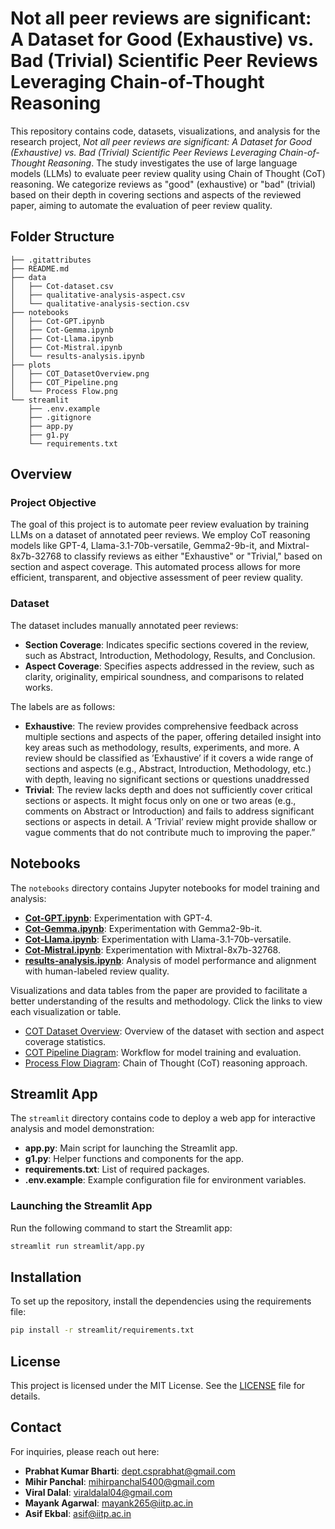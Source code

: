# Not all peer reviews are significant: A Dataset for Good (Exhaustive) vs. Bad (Trivial) Scientific Peer Reviews Leveraging Chain-of-Thought Reasoning

This repository contains code, datasets, visualizations, and analysis for the research project, *Not all peer reviews are significant: A Dataset for Good (Exhaustive) vs. Bad (Trivial) Scientific Peer Reviews Leveraging Chain-of-Thought Reasoning*. The study investigates the use of large language models (LLMs) to evaluate peer review quality using Chain of Thought (CoT) reasoning. We categorize reviews as "good" (exhaustive) or "bad" (trivial) based on their depth in covering sections and aspects of the reviewed paper, aiming to automate the evaluation of peer review quality.

## Folder Structure

```plaintext
├── .gitattributes
├── README.md
├── data
│   ├── Cot-dataset.csv
│   ├── qualitative-analysis-aspect.csv
│   └── qualitative-analysis-section.csv
├── notebooks
│   ├── Cot-GPT.ipynb
│   ├── Cot-Gemma.ipynb
│   ├── Cot-Llama.ipynb
│   ├── Cot-Mistral.ipynb
│   └── results-analysis.ipynb
├── plots
│   ├── COT_DatasetOverview.png
│   ├── COT_Pipeline.png
│   └── Process Flow.png
└── streamlit
    ├── .env.example
    ├── .gitignore
    ├── app.py
    ├── g1.py
    └── requirements.txt
```

## Overview

### Project Objective
The goal of this project is to automate peer review evaluation by training LLMs on a dataset of annotated peer reviews. We employ CoT reasoning models like GPT-4, Llama-3.1-70b-versatile, Gemma2-9b-it, and Mixtral-8x7b-32768 to classify reviews as either "Exhaustive" or "Trivial," based on section and aspect coverage. This automated process allows for more efficient, transparent, and objective assessment of peer review quality.

### Dataset

The dataset includes manually annotated peer reviews:
- **Section Coverage**: Indicates specific sections covered in the review, such as Abstract, Introduction, Methodology, Results, and Conclusion.
- **Aspect Coverage**: Specifies aspects addressed in the review, such as clarity, originality, empirical soundness, and comparisons to related works.

The labels are as follows:
- **Exhaustive**: The review provides comprehensive feedback across multiple sections and aspects of the paper, offering detailed insight into key areas such as methodology, results, experiments, and more. A review should be classified as ’Exhaustive’ if it covers a wide range of sections and aspects (e.g., Abstract, Introduction, Methodology, etc.) with depth, leaving no significant sections or questions unaddressed
- **Trivial**: The review lacks depth and does not sufficiently cover critical sections or aspects. It might focus only on one or two areas (e.g., comments on Abstract or Introduction) and fails to address significant sections or aspects in detail. A ’Trivial’ review might provide shallow or vague comments that do not contribute much to improving the paper.”

## Notebooks

The `notebooks` directory contains Jupyter notebooks for model training and analysis:

- [**Cot-GPT.ipynb**](notebooks/Cot-GPT.ipynb): Experimentation with GPT-4.
- [**Cot-Gemma.ipynb**](notebooks/Cot-Gemma.ipynb): Experimentation with Gemma2-9b-it.
- [**Cot-Llama.ipynb**](notebooks/Cot-Llama.ipynb): Experimentation with Llama-3.1-70b-versatile.
- [**Cot-Mistral.ipynb**](notebooks/Cot-Mistral.ipynb): Experimentation with Mixtral-8x7b-32768.
- [**results-analysis.ipynb**](notebooks/results-analysis.ipynb): Analysis of model performance and alignment with human-labeled review quality.


Visualizations and data tables from the paper are provided to facilitate a better understanding of the results and methodology. Click the links to view each visualization or table.

- [COT Dataset Overview](plots/COT_DatasetOverview.png): Overview of the dataset with section and aspect coverage statistics.
- [COT Pipeline Diagram](plots/COT_Pipeline.png): Workflow for model training and evaluation.
- [Process Flow Diagram](plots/Process%20Flow.png): Chain of Thought (CoT) reasoning approach.

## Streamlit App

The `streamlit` directory contains code to deploy a web app for interactive analysis and model demonstration:
- **app.py**: Main script for launching the Streamlit app.
- **g1.py**: Helper functions and components for the app.
- **requirements.txt**: List of required packages.
- **.env.example**: Example configuration file for environment variables.

### Launching the Streamlit App

Run the following command to start the Streamlit app:
```bash
streamlit run streamlit/app.py
```

## Installation

To set up the repository, install the dependencies using the requirements file:

```bash
pip install -r streamlit/requirements.txt
```

## License

This project is licensed under the MIT License. See the [LICENSE](./LICENSE) file for details.

## Contact

For inquiries, please reach out here:
- **Prabhat Kumar Bharti**: [dept.csprabhat@gmail.com](mailto:dept.csprabhat@gmail.com)
- **Mihir Panchal**: [mihirpanchal5400@gmail.com](mailto:mihirpanchal5400@gmail.com)
- **Viral Dalal**: [viraldalal04@gmail.com](mailto:viraldalal04@gmail.com)
- **Mayank Agarwal**: [mayank265@iitp.ac.in](mailto:mayank265@iitp.ac.in)
- **Asif Ekbal**: [asif@iitp.ac.in](mailto:asif@iitp.ac.in)
